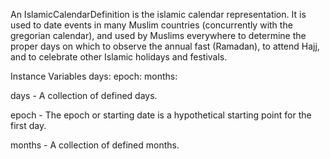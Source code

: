 An IslamicCalendarDefinition is the islamic calendar representation. It is used to date events in many Muslim countries (concurrently with the gregorian calendar), and used by Muslims everywhere to determine the proper days on which to observe the annual fast (Ramadan), to attend Hajj, and to celebrate other Islamic holidays and festivals.

Instance Variables
	days:			<Collection>
	epoch:			<Number>
	months:		<Collection>

days
	- A collection of defined days.

epoch
	- The epoch or starting date is a hypothetical starting point for the first day.

months
	- A collection of defined months.
